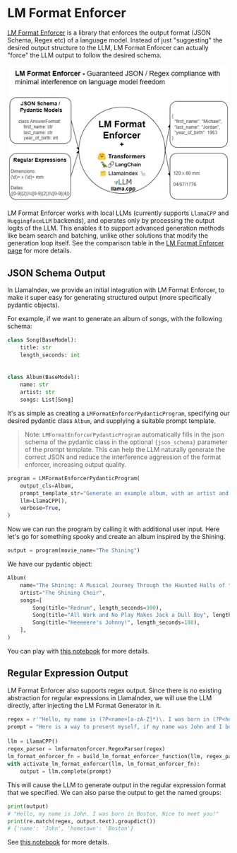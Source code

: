 # LM Format Enforcer

[LM Format Enforcer](https://github.com/noamgat/lm-format-enforcer) is a library that enforces the output format (JSON Schema, Regex etc) of a language model. Instead of just "suggesting" the desired output structure to the LLM, LM Format Enforcer can actually "force" the LLM output to follow the desired schema.

![image](https://raw.githubusercontent.com/noamgat/lm-format-enforcer/main/docs/Intro.webp)

LM Format Enforcer works with local LLMs (currently supports `LlamaCPP` and `HuggingfaceLLM` backends), and operates only by processing the output logits of the LLM. This enables it to support advanced generation methods like beam search and batching, unlike other solutions that modify the generation loop itself. See the comparison table in the [LM Format Enforcer page](https://github.com/noamgat/lm-format-enforcer) for more details.

## JSON Schema Output

In LlamaIndex, we provide an initial integration with LM Format Enforcer, to make it super easy for generating structured output (more specifically pydantic objects).

For example, if we want to generate an album of songs, with the following schema:

```python
class Song(BaseModel):
    title: str
    length_seconds: int


class Album(BaseModel):
    name: str
    artist: str
    songs: List[Song]
```

It's as simple as creating a `LMFormatEnforcerPydanticProgram`, specifying our desired pydantic class `Album`,
and supplying a suitable prompt template.

> Note: `LMFormatEnforcerPydanticProgram` automatically fills in the json schema of the pydantic class in the optional `{json_schema}` parameter of the prompt template. This can help the LLM naturally generate the correct JSON and reduce the interference aggression of the format enforcer, increasing output quality.

```python
program = LMFormatEnforcerPydanticProgram(
    output_cls=Album,
    prompt_template_str="Generate an example album, with an artist and a list of songs. Using the movie {movie_name} as inspiration. You must answer according to the following schema: \n{json_schema}\n",
    llm=LlamaCPP(),
    verbose=True,
)
```

Now we can run the program by calling it with additional user input.
Here let's go for something spooky and create an album inspired by the Shining.

```python
output = program(movie_name="The Shining")
```

We have our pydantic object:

```python
Album(
    name="The Shining: A Musical Journey Through the Haunted Halls of the Overlook Hotel",
    artist="The Shining Choir",
    songs=[
        Song(title="Redrum", length_seconds=300),
        Song(title="All Work and No Play Makes Jack a Dull Boy", length_seconds=240),
        Song(title="Heeeeere's Johnny!", length_seconds=180),
    ],
)
```

You can play with [this notebook](/examples/output_parsing/lmformatenforcer_pydantic_program.ipynb) for more details.

## Regular Expression Output

LM Format Enforcer also supports regex output. Since there is no existing abstraction for regular expressions in LlamaIndex, we will use the LLM directly, after injecting the LM Format Generator in it.

```python
regex = r'"Hello, my name is (?P<name>[a-zA-Z]*)\. I was born in (?P<hometown>[a-zA-Z]*). Nice to meet you!"'
prompt = "Here is a way to present myself, if my name was John and I born in Boston: "

llm = LlamaCPP()
regex_parser = lmformatenforcer.RegexParser(regex)
lm_format_enforcer_fn = build_lm_format_enforcer_function(llm, regex_parser)
with activate_lm_format_enforcer(llm, lm_format_enforcer_fn):
    output = llm.complete(prompt)
```

This will cause the LLM to generate output in the regular expression format that we specified. We can also parse the output to get the named groups:

```python
print(output)
# "Hello, my name is John. I was born in Boston, Nice to meet you!"
print(re.match(regex, output.text).groupdict())
# {'name': 'John', 'hometown': 'Boston'}
```

See [this notebook](/examples/output_parsing/lmformatenforcer_regular_expressions.ipynb) for more details.
